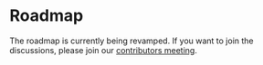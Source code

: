 # Roadmap

The roadmap is currently being revamped. If you want to join the discussions, please join our [contributors meeting](https://bit.ly/argo-data-weekly).

